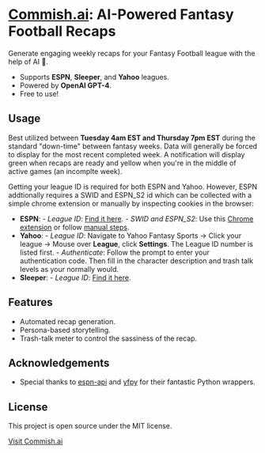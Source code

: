 # [Commish.ai](https://commish.streamlit.app/): AI-Powered Fantasy Football Recaps

Generate engaging weekly recaps for your Fantasy Football league with the help of AI 🤖.

- Supports **ESPN**, **Sleeper**, and **Yahoo** leagues.
- Powered by **OpenAI GPT-4**.
- Free to use!

## Usage

Best utilized between **Tuesday 4am EST and Thursday 7pm EST** during the standard "down-time" between fantasy weeks. Data will generally be forced to display for the most recent completed week. A notification will display green when recaps are ready and yellow when you're in the middle of active games (an incomplte week).

Getting your league ID is required for both ESPN and Yahoo. However, ESPN addtionally requires a SWID and ESPN_S2 id which can be collected with a simple chrome extension or manually by inspecting cookies in the browser:
- **ESPN**:
        - *League ID*: [Find it here](https://support.espn.com/hc/en-us/articles/360045432432-League-ID).
        - *SWID and ESPN_S2*: Use this [Chrome extension](https://chrome.google.com/webstore/detail/espn-private-league-key-a/bakealnpgdijapoiibbgdbogehhmaopn) or follow [manual steps](https://www.gamedaybot.com/help/espn_s2-and-swid/).
- **Yahoo**:
        - *League ID*: Navigate to Yahoo Fantasy Sports → Click your league → Mouse over **League**, click **Settings**. The League ID number is listed first.
        - *Authenticate*: Follow the prompt to enter your authentication code. Then fill in the character description and trash talk levels as your normally would.
- **Sleeper**:
        - *League ID*: [Find it here](https://support.sleeper.com/en/articles/4121798-how-do-i-find-my-league-id).

## Features

- Automated recap generation.
- Persona-based storytelling.
- Trash-talk meter to control the sassiness of the recap.

## Acknowledgements

- Special thanks to [espn-api](https://github.com/cwendt94/espn-api) and [yfpy](https://github.com/uberfastman/yfpy) for their fantastic Python wrappers.

## License

This project is open source under the MIT license.

[Visit Commish.ai](https://commish.streamlit.app/)
